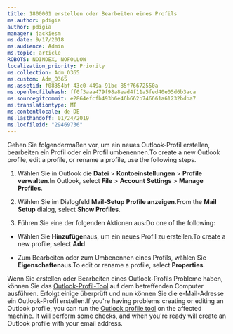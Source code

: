 ```yaml
---
title: 1800001 erstellen oder Bearbeiten eines Profils
ms.author: pdigia
author: pdigia
manager: jackiesm
ms.date: 9/17/2018
ms.audience: Admin
ms.topic: article
ROBOTS: NOINDEX, NOFOLLOW
localization_priority: Priority
ms.collection: Adm_O365
ms.custom: Adm_O365
ms.assetid: f08354bf-43c0-449a-91bc-85f76672550a
ms.openlocfilehash: ff0f3aaa479f98a8ead4f11a5fed40e05d6b3aca
ms.sourcegitcommit: e2864efcfb493b6e46b662b746661a61232bdba7
ms.translationtype: MT
ms.contentlocale: de-DE
ms.lasthandoff: 01/24/2019
ms.locfileid: "29469736"
---
```

<span data-ttu-id="d8a46-102">Gehen Sie folgendermaßen vor, um ein neues Outlook-Profil erstellen, bearbeiten ein Profil oder ein Profil umbenennen.</span><span class="sxs-lookup"><span data-stu-id="d8a46-102">To create a new Outlook profile, edit a profile, or rename a profile, use the following steps.</span></span>
  
1. <span data-ttu-id="d8a46-103">Wählen Sie in Outlook die **Datei** \> **Kontoeinstellungen** \> **Profile verwalten**.</span><span class="sxs-lookup"><span data-stu-id="d8a46-103">In Outlook, select **File** \> **Account Settings** \> **Manage Profiles**.</span></span>
    
2. <span data-ttu-id="d8a46-104">Wählen Sie im Dialogfeld **Mail-Setup** **Profile anzeigen**.</span><span class="sxs-lookup"><span data-stu-id="d8a46-104">From the **Mail Setup** dialog, select **Show Profiles**.</span></span>
    
3. <span data-ttu-id="d8a46-105">Führen Sie eine der folgenden Aktionen aus:</span><span class="sxs-lookup"><span data-stu-id="d8a46-105">Do one of the following:</span></span>
    
  - <span data-ttu-id="d8a46-106">Wählen Sie **Hinzufügen**aus, um ein neues Profil zu erstellen.</span><span class="sxs-lookup"><span data-stu-id="d8a46-106">To create a new profile, select **Add**.</span></span>
    
  - <span data-ttu-id="d8a46-107">Zum Bearbeiten oder zum Umbenennen eines Profils, wählen Sie **Eigenschaften**aus.</span><span class="sxs-lookup"><span data-stu-id="d8a46-107">To edit or rename a profile, select **Properties**.</span></span>
    
<span data-ttu-id="d8a46-p101">Wenn Sie erstellen oder Bearbeiten eines Outlook-Profils Probleme haben, können Sie das [Outlook-Profil-Tool](https://aka.ms/SaRA-OutlookSetupProfile) auf dem betreffenden Computer ausführen. Erfolgt einige überprüft und nun können Sie die e-Mail-Adresse ein Outlook-Profil erstellen.</span><span class="sxs-lookup"><span data-stu-id="d8a46-p101">If you're having problems creating or editing an Outlook profile, you can run the [Outlook profile tool](https://aka.ms/SaRA-OutlookSetupProfile) on the affected machine. It will perform some checks, and when you're ready will create an Outlook profile with your email address.</span></span> 
  

